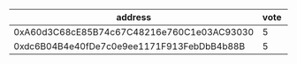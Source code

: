 address|vote|timestamp|signature
---|---|---|---
0xA60d3C68cE85B74c67C48216e760C1e03AC93030|5|1614685179|0xcbb3c6a980f2579abfbb6155c635241d06eb3bb40d85a95d4daa54457db26e57573d383d368824ce80f9490a5413e3b40089ea7154afce23df833bef9bd7d2151b
0xdc6B04B4e40fDe7c0e9ee1171F913FebDbB4b88B|5|1614685440|0xe028a974a4b42696c09913211f4a8ebe2617dea7225599e7107e9370d7f930781e6121928e16d4aa2bbc273cf3ee98f8e3bccacbf3b78f44b8e01d8faac504d81b